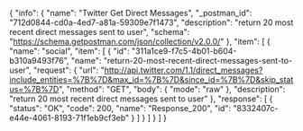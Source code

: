 {
  "info": {
    "name": "Twitter Get Direct Messages",
    "_postman_id": "712d0844-cd0a-4ed7-a81a-59309e7f1473",
    "description": "return 20 most recent direct messages sent to user",
    "schema": "https://schema.getpostman.com/json/collection/v2.0.0/"
  },
  "item": [
    {
      "name": "social",
      "item": [
        {
          "id": "311a1ce9-f7c5-4b01-b604-b310a9493f76",
          "name": "return-20-most-recent-direct-messages-sent-to-user",
          "request": {
            "url": "http://api.twitter.com/1.1/direct_messages?include_entities=%7B%7D&max_id=%7B%7D&since_id=%7B%7D&skip_status=%7B%7D",
            "method": "GET",
            "body": {
              "mode": "raw"
            },
            "description": "return 20 most recent direct messages sent to user"
          },
          "response": [
            {
              "status": "OK",
              "code": 200,
              "name": "Response_200",
              "id": "8332407c-e44e-4061-8193-71f1eb9cf3eb"
            }
          ]
        }
      ]
    }
  ]
}